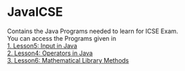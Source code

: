 # JavaICSE
Contains the Java Programs needed to learn for ICSE Exam. <br>
You can access the Programs given in <br>
[1. Lesson5: Input in Java](https://github.com/ThePheoniXR/JavaICSE/tree/scanner) <br>
[2. Lesson4: Operators in Java](https://github.com/ThePheoniXR/JavaICSE/tree/operator) <br>
[3. Lesson6: Mathematical Library Methods](https://github.com/ThePheoniXR/JavaICSE/tree/mathlibrary) <br>

